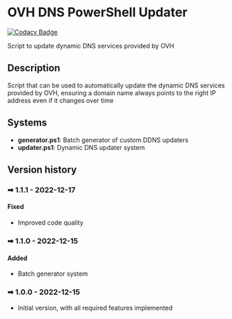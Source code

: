 # OVH DNS PowerShell Updater

[![Codacy Badge](https://app.codacy.com/project/badge/Grade/75c795c189724fecbaa44c8133020213)](https://www.codacy.com/gh/Veltys/ODPU/dashboard?utm_source=github.com&amp;utm_medium=referral&amp;utm_content=Veltys/ODPU&amp;utm_campaign=Badge_Grade)

Script to update dynamic DNS services provided by OVH

## Description
Script that can be used to automatically update the dynamic DNS services provided by OVH, ensuring a domain name always points to the right IP address even if it changes over time

## Systems
- **generator.ps1**: Batch generator of custom DDNS updaters
- **updater.ps1**: Dynamic DNS updater system

## Version history
### ➡ 1.1.1 - 2022-12-17
#### Fixed
- Improved code quality

### ➡ 1.1.0 - 2022-12-15
#### Added
- Batch generator system

### ➡ 1.0.0 - 2022-12-15
- Initial version, with all required features implemented

